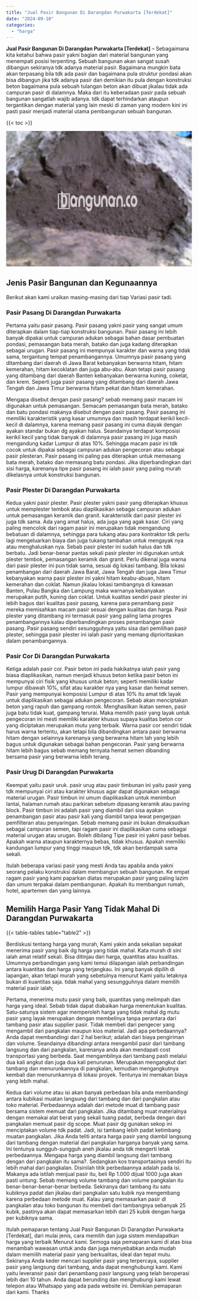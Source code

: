 ```yaml
---
title: "Jual Pasir Bangunan Di Darangdan Purwakarta [Terdekat]"
date: "2024-09-10"
categories: 
  - "harga"
---
```


**Jual Pasir Bangunan Di Darangdan Purwakarta \[Terdekat\]** – Sebagaimana kita ketahui bahwa pasir yakni bagian dari material bangunan yang menempati posisi terpenting. Sebuah bangunan akan sangat susah dibangun sekiranya tdk adanya material pasir. Bagaimana mungkin bata akan terpasang bila tdk ada pasir dan bagaimana pula struktur pondasi akan bisa dibangun jika tdk adanya pasir dan demikian itu pula dengan konstruksi beton bagaimana pula sebuah tulangan beton akan dibuat jikalau tidak ada campuran pasir di dalamnya. Maka dari itu keberadaan pasir pada sebuah bangunan sangatlah wajib adanya. tdk dapat terhindarkan ataupun tergantikan dengan material yang lain meski di zaman yang modern kini ini pasti pasir menjadi material utama pembangunan sebuah bangunan.

{{< toc >}}

![Jual Pasir Bangunan Di Darangdan Purwakarta [Terdekat]](/images/jual-pasir-bangunan-69.png)

## Jenis Pasir Bangunan dan Kegunaannya

Berikut akan kami uraikan masing-masing dari tiap Variasi pasir tadi.

### Pasir Pasang Di Darangdan Purwakarta

Pertama yaitu pasir pasang. Pasir pasang yakni pasir yang sangat umum diterapkan dalam tiap-tiap konstruksi bangunan. Pasir pasang ini lebih banyak dipakai untuk campuran adukan sebagai bahan dasar pembuatan pondasi, pemasangan bata merah, batako dan juga kadang diterapkan sebagai urugan. Pasir pasang ini mempunyai karakter dan warna yang tidak sama, tergantung tempat penambangannya. Umumnya pasir pasang yang ditambang dari daerah di Jawa Barat kebanyakan berwarna hitam, hitam kemerahan, hitam kecoklatan dan juga abu-abu. Akan tetapi pasir pasang yang ditambang dari daerah Banten kebanyakan berwarna kuning, cokelat, dan krem. Seperti juga pasir pasang yang ditambang dari daerah Jawa Tengah dan Jawa Timur berwarna hitam pekat dan hitam kemerahan.

Mengapa disebut dengan pasir pasang? sebab memang pasir macam ini digunakan untuk pemasangan. Semacam pemasangan bata merah, batako dan batu pondasi makanya disebut dengan pasir pasang. Pasir pasang ini memiliki karakteristik yang kasar umumnya dan masih terdapat kerikil kecil-kecil di dalamnya, karena memang pasir pasang ini cuma diayak dengan ayakan standar bukan dg ayakan halus. Seandainya terdapat komposisi kerikil kecil yang tidak banyak di dalamnya pasir pasang ini juga masih mengandung kadar Lumpur di atas 10%. Sehingga macam pasir ini tdk cocok untuk dipakai sebagai campuran adukan pengecoran atau sebagai pasir plesteran. Pasir pasang ini paling pas diterapkan untuk memasang bata merah, batako dan memasang batu pondasi. Jika diperbandingkan dari sisi harga, karenanya tipe pasir pasang ini ialah pasir yang paling murah dikelasnya untuk konstruksi bangunan.

### Pasir Plester Di Darangdan Purwakarta

Kedua yakni pasir plester. Pasir plester yakni pasir yang diterapkan khusus untuk memplester tembok atau diaplikasikan sebagai campuran adukan untuk pemasangan keramik dan granit. karakteristik dari pasir plester ini juga tdk sama. Ada yang amat halus, ada juga yang agak kasar. Ciri yang paling mencolok dari ragam pasir ini merupakan tidak mengandung bebatuan di dalamnya, sehingga para tukang atau para kontraktor tdk perlu lagi mengeluarkan biaya dan juga tukang tambahan untuk mengayak nya atau menghaluskan nya. Sebab pasir plester ini sudah halus dan tdk berbatu. Jadi benar-benar pantas sekali pasir plester ini digunakan untuk plester tembok, pemasangan keramik dan granit. Perlu dikenal juga warna dari pasir plester ini pun tidak sama, sesuai dg lokasi tambang. Bila lokasi penambangan dari daerah Jawa Barat, Jawa Tengah dan juga Jawa Timur kebanyakan warna pasir plester ini yakni hitam keabu-abuan, hitam kemerahan dan coklat. Namun jikalau lokasi tambangnya di kawasan Banten, Pulau Bangka dan Lampung maka warnanya kebanyakan merupakan putih, kuning dan coklat. Untuk kualitas sendiri pasir plester ini lebih bagus dari kualitas pasir pasang, karena para penambang pasir mereka memisahkan macam pasir sesuai dengan kualitas dan harga. Pasir plester yang ditambang ini termasuk pasir yang paling lama progres penambangannya kalau diperbandingkan proses penambangan pasir pasang. Pasir pasang sendiri sesungguhnya yaitu sisa dari pemilihan pasir plester, sehingga pasir plester ini ialah pasir yang memang diprioritaskan dalam penambangannya.

### Pasir Cor Di Darangdan Purwakarta

Ketiga adalah pasir cor. Pasir beton ini pada hakikatnya ialah pasir yang biasa diaplikasikan, namun menjadi khusus beton ketika pasir beton ini mempunyai ciri fisik yang khusus untuk beton; seperti memiliki kadar lumpur dibawah 10%, sifat atau karakter nya yang kasar dan hemat semen. Pasir yang mempunyai komposisi Lumpur di atas 10% itu amat tdk layak untuk diaplikasikan sebagai adukan pengecoran. Sebab akan menciptakan beton yang rapuh dan gampang rontok. Menghasilkan ikatan semen, pasir juga batu tidak kuat, gampang terurai. Maka memilih pasir yang layak untuk pengecoran ini mesti memiliki karakter khusus supaya kualitas beton cor yang diciptakan merupakan mutu yang terbaik. Warna pasir cor sendiri tidak harus warna tertentu, akan tetapi bila dibandingkan antara pasir berwarna hitam dengan selainnya karenanya yang berwarna hitam lah yang lebih bagus untuk digunakan sebagai bahan pengecoran. Pasir yang berwarna hitam lebih bagus sebab memang ternyata hemat semen dibanding bersama pasir yang berwarna lebih terang.

### Pasir Urug Di Darangdan Purwakarta

Keempat yaitu pasir uruk. pasir urug atau pasir timbunan ini yaitu pasir yang tdk mempunyai ciri atau karakter khusus agar dapat digunakan sebagai material urugan. Pasir timbun ini umum diaplikasikan untuk menimbun lantai, halaman rumah atau parkiran sebelum dipasang keramik atau paving block. Pasir timbun ini adalah pasir yang diambil dari sisa ayakan penambangan pasir atau pasir kali yang diambil tanpa lewat pengerjaan pemfilteran atau penyaringan. Sebab memang pasir ini bukan dimaksudkan sebagai campuran semen, tapi ragam pasir ini diaplikasikan cuma sebagai material urugan atau urugan. Boleh dibilang Tipe pasir ini yakni pasir bebas. Apakah warna ataupun karakternya bebas, tidak khusus. Apakah memiliki kandungan lumpur yang tinggi maupun tdk, tdk akan berdampak sama sekali.

Itulah beberapa variasi pasir yang mesti Anda tau apabila anda yakni seorang pelaku konstruksi dalam membangun sebuah bangunan. Ke empat ragam pasir yang kami paparkan diatas merupakan pasir yang paling lazim dan umum terpakai dalam pembangunan. Apakah itu membangun rumah, hotel, apartemen dan yang lainnya.

## Memilih Harga Pasir Yang Tidak Mahal Di Darangdan Purwakarta

{{< table-tables table="table2" >}}

Berdiskusi tentang harga yang murah, Kami yakin anda sekalian sepakat menerima pasir yang baik dg harga yang tidak mahal. Kata murah di sini ialah amat relatif sekali. Bisa ditinjau dari harga, quantitas atau kualitas. Umumnya perbandingan yang kami temui dilapangan ialah perbandingan antara kuantitas dan harga yang terjangkau. Ini yang banyak dipilih di lapangan, akan tetapi murah yang sebetulnya menurut Kami yaitu letaknya bukan di kuantitas saja. tidak mahal yang sesungguhnya dalam memilih material pasir ialah;

Pertama, menerima mutu pasir yang baik, quantitas yang melimpah dan harga yang ideal. Sebab tidak dapat diabaikan harga menentukan kualitas. Satu-satunya sistem agar memperoleh harga yang tidak mahal dg mutu pasir yang layak merupakan dengan membelinya tanpa perantara dari tambang pasir atau supplier pasir. Tidak membeli dari pengecer yang mengambil dari pangkalan maupun kios material. Jadi apa perbedaannya? Anda dapat membandingi dari 2 hal berikut; adalah dari biaya pengiriman dan volume. Seandainya dibandingi antara mengambil pasir dari tambang langsung dan dari pangkalan, karenanya anda akan mendapati cost transportasi yang berbeda. Saat mengambilnya dari tambang pasti melalui dua kali angkut dan juga dua kali penurunan. Merupakan mengangkut dari tambang dan menurunkannya di pangkalan, kemudian mengangkutnya kembali dan menurunkannya di lokasi proyek. Tentunya ini memakan biaya yang lebih mahal.

Kedua dari volume atau isi akan banyak perbedaan bila anda membandingi antara kubikasi muatan langsung dari tambang dan dari pangkalan atau toko material. Perbedaannya adalah dari metode muat di tambang pasir bersama sistem memuat dari pangkalan. Jika ditambang muat materialnya dengan memakai alat berat yang sekali tuang padat, berbeda dengan dari pangkalan memuat pasir dg scope. Muat pasir dg gunakan sekop ini menciptakan volume tdk padat. Jadi, isi tambang lebih padat ketimbang muatan pangkalan. Jika Anda teliti antara harga pasir yang diambil langsung dari tambang dengan material dari pangkalan harganya banyak yang sama. Ini tentunya sungguh-sungguh aneh jikalau anda tdk mengerti letak perbedaannya. Mengapa harga yang diambil langsung dari tambang dengan dari pangkalan itu sama?. Sedangkan kos transportasinya sendiri itu lebih mahal dari pangkalan. Disinilah titik perbedaannya adalah pada isi. Makanya ada istilah menjual pasir itu, beli Rp 1.000 dijual 1000 juga akan pasti untung. Sebab memang volume tambang dan volume pangkalan itu benar-benar-benar-benar berbeda. Sekiranya dari tambang itu satu kubiknya padat dan jikalau dari pangkalan satu kubik nya mengembang karena perbedaan metode muat. Kalau yang memasarkan pasir di pangkalan atau toko bangunan itu membeli dari tambangnya sebanyak 25 kubik, pastinya akan dapat memasarkan lebih dari 25 kubik dengan harga per kubiknya sama.

Itulah pemaparan tentang Jual Pasir Bangunan Di Darangdan Purwakarta \[Terdekat\], dari mulai jenis, cara memilih dan juga sistem mendapatkan harga yang terbaik Menurut kami. Semoga saja pemaparan kami di atas bisa menambah wawasan untuk anda dan juga menyebabkan anda mudah dalam memilih material pasir yang berkualitas, ideal dan tepat mutu. Sekiranya Anda keder mencari supplier pasir yang terpercaya, supplier pasir yang langsung dari tambang, anda dapat menghubungi kami. Kami yaitu leveransir pasir dari penambang pasir langsung yang telah beroperasi lebih dari 10 tahun. Anda dapat berunding dan menghubungi kami lewat telepon atau Whatsapp yang ada pada website ini. Demikian pemaparan dari kami. Thanks
